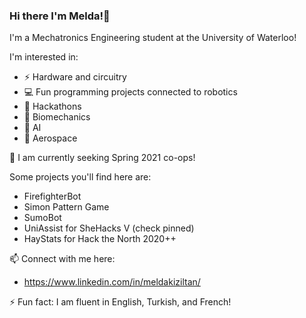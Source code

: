 ### Hi there I'm Melda!👋 

I'm a Mechatronics Engineering student at the University of Waterloo!

I'm interested in:
- ⚡ Hardware and circuitry
- 💻 Fun programming projects connected to robotics
- 💾 Hackathons
- 🦾 Biomechanics
- 🧠 AI
- 🚀 Aerospace

🤖 I am currently seeking Spring 2021 co-ops!

Some projects you'll find here are:
- FirefighterBot
- Simon Pattern Game
- SumoBot
- UniAssist for SheHacks V (check pinned)
- HayStats for Hack the North 2020++

📫 Connect with me here:
- https://www.linkedin.com/in/meldakiziltan/

⚡ Fun fact: I am fluent in English, Turkish, and French!
